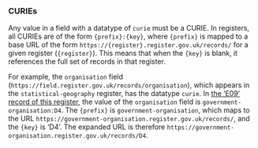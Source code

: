 ### CURIEs 

Any value in a field with a datatype of `curie` must be a CURIE. In registers,
all CURIEs are of the form `{prefix}:{key}`, where `{prefix}` is mapped to a
base URL of the form `https://{register}.register.gov.uk/records/` for a given
register (`{register}`). This means that when the `{key}` is blank, it
references the full set of records in that register.

For example, the `organisation` field
(`https://field.register.gov.uk/records/organisation`), which appears in the
`statistical-geography` register, has the datatype `curie`. In [the ‘E09’
record of this
register](https://statistical-geography.register.gov.uk/records/E09.json), the
value of the `organisation` field is `government-organisation:D4`. The
`{prefix}` is `government-organisation`, which maps to the URL
`https://government-organisation.register.gov.uk/records/`, and the `{key}` is
‘D4’. The expanded URL is therefore
`https://government-organisation.register.gov.uk/records/D4`.
